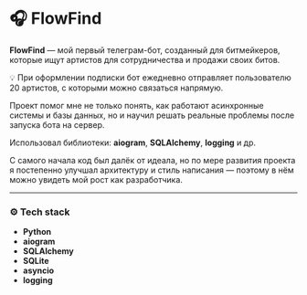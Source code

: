 # 🎧 FlowFind

**FlowFind** — мой первый телеграм-бот, созданный для битмейкеров, которые ищут артистов для сотрудничества и продажи своих битов.

💡 При оформлении подписки бот ежедневно отправляет пользователю 20 артистов, с которыми можно связаться напрямую.

Проект помог мне не только понять, как работают асинхронные системы и базы данных, но и научил решать реальные проблемы после запуска бота на сервер.

Использовал библиотеки: **aiogram**, **SQLAlchemy**, **logging** и др.

С самого начала код был далёк от идеала, но по мере развития проекта я постепенно улучшал архитектуру и стиль написания — поэтому в нём можно увидеть мой рост как разработчика.

---

### ⚙️ Tech stack
- **Python**
- **aiogram**
- **SQLAlchemy**
- **SQLite**
- **asyncio**
- **logging**
